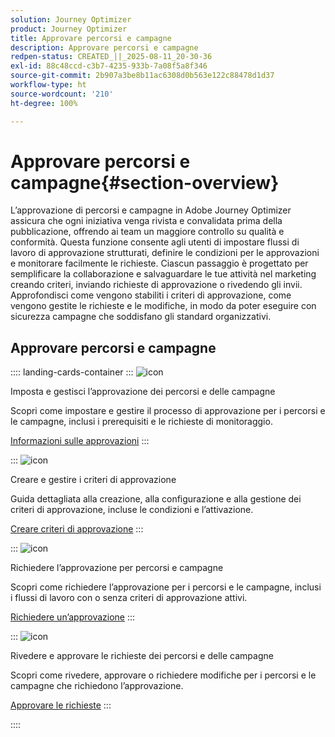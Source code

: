 ```yaml
---
solution: Journey Optimizer
product: Journey Optimizer
title: Approvare percorsi e campagne
description: Approvare percorsi e campagne
redpen-status: CREATED_||_2025-08-11_20-30-36
exl-id: 88c48ccd-c3b7-4235-933b-7a08f5a8f346
source-git-commit: 2b907a3be8b11ac6308d0b563e122c88478d1d37
workflow-type: ht
source-wordcount: '210'
ht-degree: 100%

---
```


# Approvare percorsi e campagne{#section-overview}

L’approvazione di percorsi e campagne in Adobe Journey Optimizer assicura che ogni iniziativa venga rivista e convalidata prima della pubblicazione, offrendo ai team un maggiore controllo su qualità e conformità. Questa funzione consente agli utenti di impostare flussi di lavoro di approvazione strutturati, definire le condizioni per le approvazioni e monitorare facilmente le richieste. Ciascun passaggio è progettato per semplificare la collaborazione e salvaguardare le tue attività nel marketing creando criteri, inviando richieste di approvazione o rivedendo gli invii. Approfondisci come vengono stabiliti i criteri di approvazione, come vengono gestite le richieste e le modifiche, in modo da poter eseguire con sicurezza campagne che soddisfano gli standard organizzativi.

## Approvare percorsi e campagne

:::: landing-cards-container
:::
![icon](https://cdn.experienceleague.adobe.com/icons/book.svg?lang=it)

Imposta e gestisci l’approvazione dei percorsi e delle campagne

Scopri come impostare e gestire il processo di approvazione per i percorsi e le campagne, inclusi i prerequisiti e le richieste di monitoraggio.

[Informazioni sulle approvazioni](../using/test-approve/gs-approval.md)
:::

:::
![icon](https://cdn.experienceleague.adobe.com/icons/gear.svg?lang=it)

Creare e gestire i criteri di approvazione

Guida dettagliata alla creazione, alla configurazione e alla gestione dei criteri di approvazione, incluse le condizioni e l’attivazione.

[Creare criteri di approvazione](../using/test-approve/approval-policies.md)
:::

:::
![icon](https://cdn.experienceleague.adobe.com/icons/list-check.svg?lang=it)

Richiedere l’approvazione per percorsi e campagne

Scopri come richiedere l’approvazione per i percorsi e le campagne, inclusi i flussi di lavoro con o senza criteri di approvazione attivi.

[Richiedere un’approvazione](../using/test-approve/request-approval.md)
:::

:::
![icon](https://cdn.experienceleague.adobe.com/icons/shield-halved.svg?lang=it)

Rivedere e approvare le richieste dei percorsi e delle campagne

Scopri come rivedere, approvare o richiedere modifiche per i percorsi e le campagne che richiedono l’approvazione.

[Approvare le richieste](../using/test-approve/review-approve-request.md)
:::

::::
